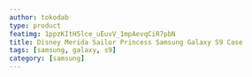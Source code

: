 ```yaml
---
author: tokodab
type: product
featimg: 1ppzKItH5lce_uEuvV_1mpAevqCiR7pbN
title: Disney Merida Sailor Princess Samsung Galaxy S9 Case
tags: [samsung, galaxy, s9]
category: [samsung]
---
```

